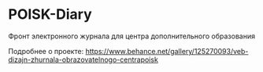 # POISK-Diary
Фронт электронного журнала для центра дополнительного образования

Подробнее о проекте: https://www.behance.net/gallery/125270093/veb-dizajn-zhurnala-obrazovatelnogo-centrapoisk
